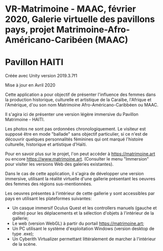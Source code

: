 # VR-Matrimoine - MAAC, février 2020, Galerie virtuelle des pavillons pays, projet Matrimoine-Afro-Américano-Caribéen (MAAC)

# Pavillon HAITI #

Créée avec Unity version 2019.3.7f1

Mise à jour en Avril 2020

Cette application a pour objectif de présenter l'influence des femmes dans la production historique, culturelle et artistique de la Caraïbe, l'Afrique et l'Amérique, d'ou son nom Matrimoine Afro-Américano-Caribbéen ou MAAC.

Il s'agira ici de présenter une version légère immersive du Pavillon Matrimoine - HAITI.

Les photos ne sont pas ordonnées chronologiquement. Le visiteur est supposé être en mode "ballade" sans objectif particulier, si ce n'est de découvrir quelques personnalités féminines qui ont marqué l'histoire culturelle, historique et artistique d'Haïti.

Pour en savoir plus sur le projet, l'on peut accéder à https://matrimoine.art ou encore https://www.matrimoine.art.
(Consulter le menu "Immersion" pour visiter les versions Web des galeries existantes). 

Dans le cas de cette application, il s'agira de développer une version immersive, utilisant la réalité virtuelle d'une gallerie présentant les oeuvres des femmes des régions sus-mentionnées.

Les oeuvres présentes à l'intérieur de cette gallerie y sont accessibles par pays en utilisant les plateformes suivantes:
- Un casque immersif Oculus Quest et les controllers manuels (gauche et droite) pour les déplacements et la sélection d'objets à l'intérieur de la gallerie;
- Le web (version WebGL) à partir du portail https://matrimoine.art;
- Un PC utilisant le système d'exploitation Windows (version desktop de type .exe);
- Un Cyberith Virtualizer permettant littéralement de marcher à l'intérieur de la scène.